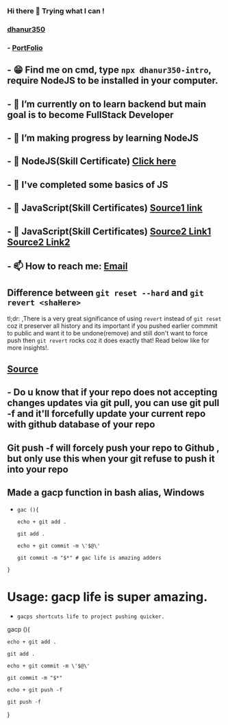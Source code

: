 ### Hi there 👋 Trying what I can !
### **[dhanur350](https://github.com/dhanur350)**
### - **[PortFolio](https://dhanur350.github.io/My_Portfolio/)**
## - 😁 Find me on cmd, type `npx dhanur350-intro`, require NodeJS to be installed in your computer.
## - 🔭 I’m currently on to learn backend but main goal is to become FullStack Developer
## - 🌱 I’m making progress by learning NodeJS
## - 🌱 NodeJS(Skill Certificate) [Click here](https://www.hackerrank.com/certificates/d760b382240e)
## - 🌱 I've completed some basics of JS
## - 🌱 JavaScript(Skill Certificates) [Source1 link](https://www.hackerrank.com/certificates/7b12add32d84)
## - 🌱 JavaScript(Skill Certificates) [Source2 Link1](https://skillsoft.digitalbadges.skillsoft.com/6cbf8cc6-94d2-4d64-8d97-801078149751) [Source2 Link2](https://drive.google.com/file/d/1arQYd47h32RQ2k-1iPhj0TUt7Pp9yj3d/view?usp=sharing)
## - 📫 How to reach me: [Email](mailto:dhanur297@gmail.com)
## Difference between `git reset --hard` and `git revert <shaHere>`
tl;dr: ,There is a very great significance of using `revert` instead of `git reset` coz it preserver all history and its important if you pushed earlier commmit to public and want it to be undone(remove) and still don't want to force push then `git revert` rocks coz it does exactly that! Read below like for more insights!.

## [Source](https://github.blog/2015-06-08-how-to-undo-almost-anything-with-git/#undo-a-public-change)  

## - Do u know that if your repo does not accepting changes updates via git pull, you can use git pull -f and it'll forcefully update your current repo with github database of your repo 
## Git push -f will forcely push your repo to Github , but only use this when your git refuse to push it into your repo
## Made a gacp function in bash alias, Windows 

- `gac (){`

    `echo + git add .`
    
    `git add .`
    
    `echo + git commit -m \'$@\'`
    
    `git commit -m "$*" # gac life is amazing adders`

`}`

# Usage: gacp life is super amazing. 
- `gacps shortcuts life to project pushing quicker.`

gacp (){

    echo + git add .
    
    git add .

    echo + git commit -m \'$@\'
    
    git commit -m "$*"

    echo + git push -f
    
    git push -f

}

<!--
**dhanur350/dhanur350** is a ✨ _special_ ✨ repository because its `README.md` (this file) appears on your GitHub profile.

Here are some ideas to get you started:


- 👯 I’m looking to collaborate on ...
- 🤔 I’m looking for help with ...
- 💬 Ask me about ...

-->
